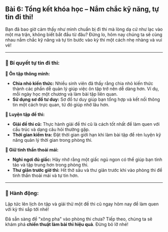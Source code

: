 ## Bài 6: Tổng kết khóa học – Nắm chắc kỹ năng, tự tin đi thi!

Bạn đã bao giờ cảm thấy như mình chuẩn bị đi thi mà lòng dạ cứ như lạc vào một ma trận, không biết bắt đầu từ đâu? Đừng lo, hôm nay chúng ta sẽ cùng nhau nắm chắc kỹ năng và tự tin bước vào kỳ thi một cách nhẹ nhàng và vui vẻ!

---

### 📌 Bí quyết tự tin đi thi:

**🔹 Ôn tập thông minh:**
- **Chia nhỏ kiến thức:** Nhiều sinh viên đã thấy rằng chia nhỏ kiến thức thành các phần dễ quản lý giúp việc ôn tập trở nên dễ dàng hơn. Ví dụ, mỗi ngày học một chương và làm bài tập liên quan.
- **Sử dụng sơ đồ tư duy:** Sơ đồ tư duy giúp bạn tổng hợp và kết nối thông tin một cách trực quan, từ đó giúp nhớ lâu hơn.

**🔹 Luyện tập đề thi:**
- **Giải đề thi cũ:** Thực hành giải đề thi cũ là cách tốt nhất để làm quen với cấu trúc và dạng câu hỏi thường gặp.
- **Thời gian kiểm tra:** Đặt thời gian giới hạn khi làm bài tập để rèn luyện kỹ năng quản lý thời gian trong phòng thi.

**🔹 Giữ tinh thần thoải mái:**
- **Nghỉ ngơi đủ giấc:** Hãy nhớ rằng một giấc ngủ ngon có thể giúp bạn tỉnh táo và tập trung hơn trong phòng thi.
- **Thư giãn trước giờ thi:** Hít thở sâu và thư giãn trước khi vào phòng thi để tinh thần thoải mái và tự tin hơn.

---

### 🚀 Hành động:

Lập tức lên lịch ôn tập và giải thử một đề thi cũ ngay hôm nay để làm quen với kỳ thi sắp tới nhé!

Đã sẵn sàng để "xông pha" vào phòng thi chưa? Tiếp theo, chúng ta sẽ khám phá **chiến thuật làm bài thi hiệu quả**. Đừng bỏ lỡ nhé!